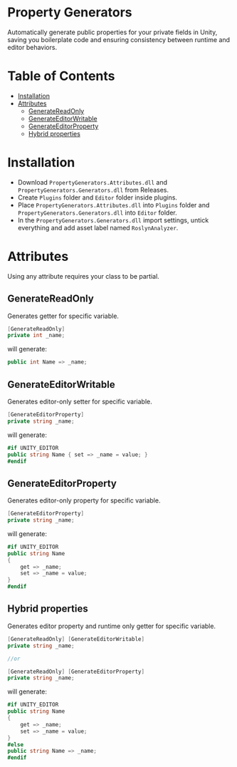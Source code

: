 # Property Generators

Automatically generate public properties for your private fields in Unity, saving you boilerplate code and ensuring consistency between runtime and editor behaviors.

# Table of Contents
- [Installation](#installation)
- [Attributes](#attributes)
    - [GenerateReadOnly](#generatereadonly)
	- [GenerateEditorWritable](#generateeditorwritable)
	- [GenerateEditorProperty](#generateeditorproperty)
    - [Hybrid properties](#hybrid-properties)

# Installation

- Download ``PropertyGenerators.Attributes.dll`` and ``PropertyGenerators.Generators.dll`` from Releases.
- Create ``Plugins`` folder and ``Editor`` folder inside plugins.
- Place ``PropertyGenerators.Attributes.dll`` into ``Plugins`` folder and ``PropertyGenerators.Generators.dll`` into ``Editor`` folder.
- In the ``PropertyGenerators.Generators.dll`` import settings, untick everything and add asset label named ``RoslynAnalyzer``.

# Attributes

Using any attribute requires your class to be partial.

## GenerateReadOnly

Generates getter for specific variable.

```csharp
[GenerateReadOnly]
private int _name;
```

will generate:

```csharp
public int Name => _name;
```

## GenerateEditorWritable

Generates editor-only setter for specific variable.

```csharp
[GenerateEditorProperty]
private string _name;
```

will generate:

```csharp
#if UNITY_EDITOR
public string Name { set => _name = value; }
#endif
```

## GenerateEditorProperty

Generates editor-only property for specific variable.

```csharp
[GenerateEditorProperty]
private string _name;
```

will generate:

```csharp
#if UNITY_EDITOR
public string Name
{
    get => _name;
    set => _name = value;
}
#endif
```

## Hybrid properties

Generates editor property and runtime only getter for specific variable.

```csharp
[GenerateReadOnly] [GenerateEditorWritable]
private string _name;

//or

[GenerateReadOnly] [GenerateEditorProperty]
private string _name;
```

will generate:

```csharp
#if UNITY_EDITOR
public string Name
{
    get => _name;
    set => _name = value;
}
#else
public string Name => _name;
#endif
```

